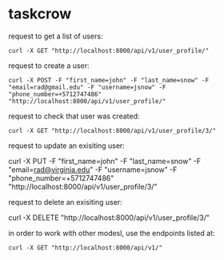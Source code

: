 # taskcrow

request to get a list of users:

    curl -X GET "http://localhost:8000/api/v1/user_profile/"

request to create a user:
    
    curl -X POST -F "first_name=john" -F "last_name=snow" -F "email=rad@gmail.edu" -F "username=jsnow" -F "phone_number=+5712747486" "http://localhost:8000/api/v1/user_profile/"

request to check that user was created:

    curl -X GET "http://localhost:8000/api/v1/user_profile/3/"    

request to update an exisiting user:

   curl -X PUT -F "first_name=john" -F "last_name=snow" -F "email=rad@virginia.edu" -F "username=jsnow" -F "phone_number=+5712747486" "http://localhost:8000/api/v1/user_profile/3/"
    
request to delete an exisiting user:

  curl -X DELETE "http://localhost:8000/api/v1/user_profile/3/" 

in order to work with other modesl, use the endpoints listed at:

    curl -X GET "http://localhost:8000/api/v1/"
